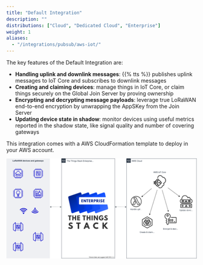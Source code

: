 ```yaml
---
title: "Default Integration"
description: ""
distributions: ["Cloud", "Dedicated Cloud", "Enterprise"]
weight: 1
aliases:
  - "/integrations/pubsub/aws-iot/"
---
```


The key features of the Default Integration are:

- **Handling uplink and downlink messages**: {{% tts %}} publishes uplink messages to IoT Core and subscribes to downlink messages
- **Creating and claiming devices**: manage things in IoT Core, or claim things securely on the Global Join Server by proving ownership
- **Encrypting and decrypting message payloads**: leverage true LoRaWAN end-to-end encryption by unwrapping the AppSKey from the Join Server
- **Updating device state in shadow**: monitor devices using useful metrics reported in the shadow state, like signal quality and number of covering gateways

This integration comes with a AWS CloudFormation template to deploy in your AWS account.

![Default integration overview](./overview.svg)
